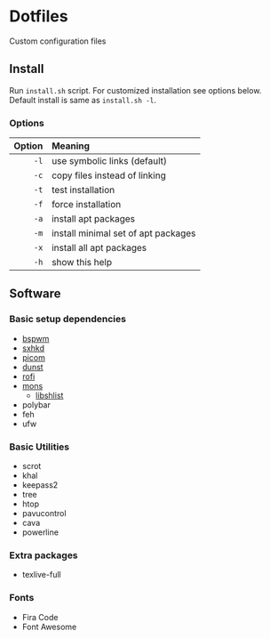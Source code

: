 # Dotfiles
Custom configuration files

## Install

Run `install.sh` script.
For customized installation see options below.
Default install is same as `install.sh -l`.

### Options

| Option | Meaning                             |
| -----: | :---------------------------------- |
|   `-l` | use symbolic links (default)        |
|   `-c` | copy files instead of linking       |
|   `-t` | test installation                   |
|   `-f` | force installation                  |
|   `-a` | install apt packages                |
|   `-m` | install minimal set of apt packages |
|   `-x` | install all apt packages            |
|   `-h` | show this help                      |

## Software

### Basic setup dependencies

- [bspwm](https://github.com/baskerville/bspwm)
- [sxhkd](https://github.com/baskerville/sxhkd)
- [picom](https://github.com/yshui/picom)
- [dunst](https://github.com/dunst-project/dunst)
- [rofi](https://github.com/davatorium/rofi)
- [mons](https://github.com/Ventto/mons)
  - [libshlist](https://github.com/Ventto/libshlist)
- polybar
- feh
- ufw

### Basic Utilities

- scrot
- khal
- keepass2
- tree
- htop
- pavucontrol
- cava
- powerline

### Extra packages

- texlive-full

### Fonts

- Fira Code
- Font Awesome

